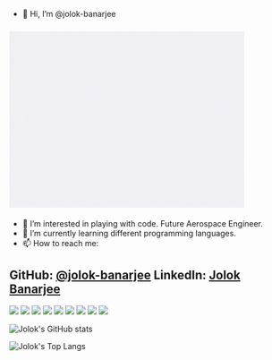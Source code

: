 - 👋 Hi, I’m @jolok-banarjee
### <img src="aero.gif" width="420" height="315">
- 👀 I’m interested in playing with code. Future Aerospace Engineer.
- 🌱 I’m currently learning different programming languages.
- 📫 How to reach me: 
## GitHub: [@jolok-banarjee](https://github.com/jolok-banarjee) LinkedIn: [Jolok Banarjee](https://www.linkedin.com/in/jolok-banarjee-16825b1b7/)


<img src="https://img.shields.io/badge/HTML5-E34F26?style=for-the-badge&logo=html5&logoColor=white"> 
<img src="https://img.shields.io/badge/CSS3-1572B6?style=for-the-badge&logo=css3&logoColor=white"> 
<img src="https://img.shields.io/badge/Sass-CC6699?style=for-the-badge&logo=sass&logoColor=white"> 
<img src="https://img.shields.io/badge/Bootstrap-563D7C?style=for-the-badge&logo=bootstrap&logoColor=white"> 
<img src="https://img.shields.io/badge/Ruby-CC342D?style=for-the-badge&logo=ruby&logoColor=white"> 
<img src="https://img.shields.io/badge/JavaScript-F7DF1E?style=for-the-badge&logo=javascript&logoColor=black"> 
<img src="https://img.shields.io/badge/Python-1572B6?style=for-the-badge&logo=css3&logoColor=white"> 
<img src="https://img.shields.io/badge/Ruby on rails-CC3242D?style=for-the-badge&logo=sass&logoColor=white">
<img src="https://img.shields.io/badge/c-programming-green">

![Jolok's GitHub stats](https://github-readme-stats.vercel.app/api?username=jolok-banarjee)

![Jolok's Top Langs](https://github-readme-stats.vercel.app/api/top-langs/?username=jolok-banarjee&theme=dracula) 

<!---
jolok-banarjee/jolok-banarjee is a ✨ special ✨ repository because its `README.md` (this file) appears on your GitHub profile.
You can click the Preview link to take a look at your changes.
--->
